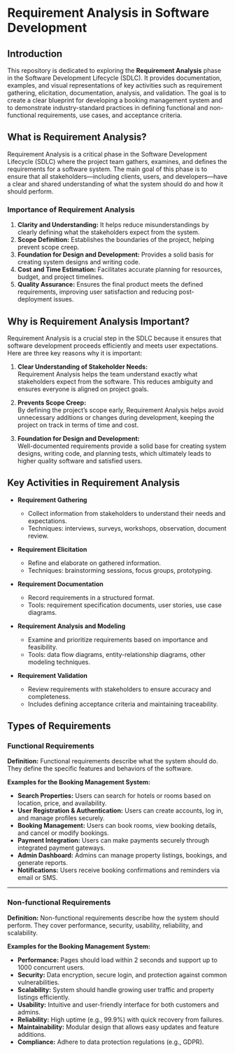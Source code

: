 # Requirement Analysis in Software Development

## Introduction
This repository is dedicated to exploring the **Requirement Analysis** phase in the Software Development Lifecycle (SDLC). It provides documentation, examples, and visual representations of key activities such as requirement gathering, elicitation, documentation, analysis, and validation. The goal is to create a clear blueprint for developing a booking management system and to demonstrate industry-standard practices in defining functional and non-functional requirements, use cases, and acceptance criteria.

## What is Requirement Analysis?

Requirement Analysis is a critical phase in the Software Development Lifecycle (SDLC) where the project team gathers, examines, and defines the requirements for a software system. The main goal of this phase is to ensure that all stakeholders—including clients, users, and developers—have a clear and shared understanding of what the system should do and how it should perform.

### Importance of Requirement Analysis

1. **Clarity and Understanding:** It helps reduce misunderstandings by clearly defining what the stakeholders expect from the system.  
2. **Scope Definition:** Establishes the boundaries of the project, helping prevent scope creep.  
3. **Foundation for Design and Development:** Provides a solid basis for creating system designs and writing code.  
4. **Cost and Time Estimation:** Facilitates accurate planning for resources, budget, and project timelines.  
5. **Quality Assurance:** Ensures the final product meets the defined requirements, improving user satisfaction and reducing post-deployment issues.


## Why is Requirement Analysis Important?

Requirement Analysis is a crucial step in the SDLC because it ensures that software development proceeds efficiently and meets user expectations. Here are three key reasons why it is important:

1. **Clear Understanding of Stakeholder Needs:**  
   Requirement Analysis helps the team understand exactly what stakeholders expect from the software. This reduces ambiguity and ensures everyone is aligned on project goals.

2. **Prevents Scope Creep:**  
   By defining the project’s scope early, Requirement Analysis helps avoid unnecessary additions or changes during development, keeping the project on track in terms of time and cost.

3. **Foundation for Design and Development:**  
   Well-documented requirements provide a solid base for creating system designs, writing code, and planning tests, which ultimately leads to higher quality software and satisfied users.

## Key Activities in Requirement Analysis

- **Requirement Gathering**  
  - Collect information from stakeholders to understand their needs and expectations.  
  - Techniques: interviews, surveys, workshops, observation, document review.

- **Requirement Elicitation**  
  - Refine and elaborate on gathered information.  
  - Techniques: brainstorming sessions, focus groups, prototyping.

- **Requirement Documentation**  
  - Record requirements in a structured format.  
  - Tools: requirement specification documents, user stories, use case diagrams.

- **Requirement Analysis and Modeling**  
  - Examine and prioritize requirements based on importance and feasibility.  
  - Tools: data flow diagrams, entity-relationship diagrams, other modeling techniques.

- **Requirement Validation**  
  - Review requirements with stakeholders to ensure accuracy and completeness.  
  - Includes defining acceptance criteria and maintaining traceability.
## Types of Requirements

### Functional Requirements
**Definition:** Functional requirements describe what the system should do. They define the specific features and behaviors of the software.

**Examples for the Booking Management System:**  
- **Search Properties:** Users can search for hotels or rooms based on location, price, and availability.  
- **User Registration & Authentication:** Users can create accounts, log in, and manage profiles securely.  
- **Booking Management:** Users can book rooms, view booking details, and cancel or modify bookings.  
- **Payment Integration:** Users can make payments securely through integrated payment gateways.  
- **Admin Dashboard:** Admins can manage property listings, bookings, and generate reports.  
- **Notifications:** Users receive booking confirmations and reminders via email or SMS.

---

### Non-functional Requirements
**Definition:** Non-functional requirements describe how the system should perform. They cover performance, security, usability, reliability, and scalability.

**Examples for the Booking Management System:**  
- **Performance:** Pages should load within 2 seconds and support up to 1000 concurrent users.  
- **Security:** Data encryption, secure login, and protection against common vulnerabilities.  
- **Scalability:** System should handle growing user traffic and property listings efficiently.  
- **Usability:** Intuitive and user-friendly interface for both customers and admins.  
- **Reliability:** High uptime (e.g., 99.9%) with quick recovery from failures.  
- **Maintainability:** Modular design that allows easy updates and feature additions.  
- **Compliance:** Adhere to data protection regulations (e.g., GDPR).


